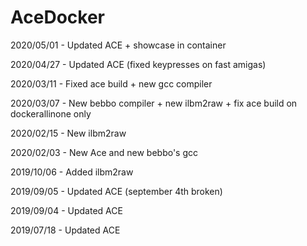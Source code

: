 # AceDocker

2020/05/01 - Updated ACE + showcase in container

2020/04/27 - Updated ACE (fixed keypresses on fast amigas)

2020/03/11 - Fixed ace build + new gcc compiler

2020/03/07 - New bebbo compiler + new ilbm2raw + fix ace build on dockerallinone only

2020/02/15 - New ilbm2raw

2020/02/03 - New Ace and new bebbo's gcc

2019/10/06 - Added ilbm2raw

2019/09/05 - Updated ACE (september 4th broken)

2019/09/04 - Updated ACE

2019/07/18 - Updated ACE
